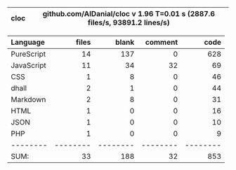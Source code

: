 cloc|github.com/AlDanial/cloc v 1.96  T=0.01 s (2887.6 files/s, 93891.2 lines/s)
--- | ---

Language|files|blank|comment|code
:-------|-------:|-------:|-------:|-------:
PureScript|14|137|0|628
JavaScript|11|34|32|69
CSS|1|8|0|46
dhall|2|1|0|44
Markdown|2|8|0|31
HTML|1|0|0|16
JSON|1|0|0|10
PHP|1|0|0|9
--------|--------|--------|--------|--------
SUM:|33|188|32|853
